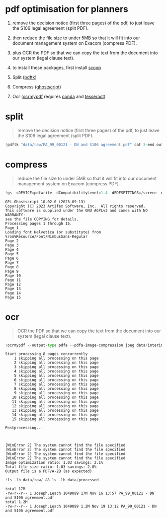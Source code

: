 # pdf optimisation for planners

1. remove the decision notice (first three pages) of the pdf, to just leave the S106 legal agreement (split PDF).
2. then reduce the file size to under 5MB so that it will fit into our document management system on Exacom (compress PDF). 
3. plus OCR the PDF so that we can copy the text from the document into our system (legal clause text).


0. to install these packages, first install [scoop](https://scoop.sh/)
1. Split ([pdftk](https://scoop.sh/#/apps?q=pdftk&id=1baf4b75f78a347f787b20f45816e894392675bc))
2. Compress ([ghostscript](https://scoop.sh/#/apps?q=ghostscript&id=b7c42fc707108f38755f0d1296307889a602edcf))
3. Ocr ([ocrmypdf](https://ocrmypdf.readthedocs.io/en/latest/) requires [conda](https://scoop.sh/#/apps?q=anaconda&id=39e2245fc94826061b94becb2290e1e8a186f196) and [tesseract](https://scoop.sh/#/apps?q=tesseract&id=689900d11e96be93908d2234b27e6e7a1f23baf6))

# split
> remove the decision notice (first three pages) of the pdf, to just leave the S106 legal agreement (split PDF).



```python
!pdftk "data/raw/PA_99_00121 - DN and S106 agreement.pdf" cat 3-end output "data/interim/split.pdf"
```

# compress
> reduce the file size to under 5MB so that it will fit into our document management system on Exacom (compress PDF). 



```python
!gs -sDEVICE=pdfwrite -dCompatibilityLevel=1.4 -dPDFSETTINGS=/screen -dNOPAUSE -dBATCH -dColorImageResolution=150 -sOutputFile=data/interim/compress.pdf data/interim/split.pdf
```

    GPL Ghostscript 10.02.0 (2023-09-13)
    Copyright (C) 2023 Artifex Software, Inc.  All rights reserved.
    This software is supplied under the GNU AGPLv3 and comes with NO WARRANTY:
    see the file COPYING for details.
    Processing pages 1 through 15.
    Page 1
    Loading font Helvetica (or substitute) from %rom%Resource/Font/NimbusSans-Regular
    Page 2
    Page 3
    Page 4
    Page 5
    Page 6
    Page 7
    Page 8
    Page 9
    Page 10
    Page 11
    Page 12
    Page 13
    Page 14
    Page 15
    

# ocr
> OCR the PDF so that we can copy the text from the document into our system (legal clause text).



```python
!ocrmypdf --output-type pdfa --pdfa-image-compression jpeg data/interim/compress.pdf "data/processed/PA_99_00121 - DN and S106 agreement.pdf" --skip-text

```

    
    Start processing 8 pages concurrently
        1 skipping all processing on this page
        2 skipping all processing on this page
        3 skipping all processing on this page
        4 skipping all processing on this page
        5 skipping all processing on this page
        6 skipping all processing on this page
        7 skipping all processing on this page
        8 skipping all processing on this page
        9 skipping all processing on this page
       10 skipping all processing on this page
       11 skipping all processing on this page
       12 skipping all processing on this page
       13 skipping all processing on this page
       14 skipping all processing on this page
       15 skipping all processing on this page
    
    Postprocessing...
    
    
    
    [WinError 2] The system cannot find the file specified
    [WinError 2] The system cannot find the file specified
    [WinError 2] The system cannot find the file specified
    [WinError 2] The system cannot find the file specified
    Image optimization ratio: 1.03 savings: 3.1%
    Total file size ratio: 1.03 savings: 2.8%
    Output file is a PDF/A-2B (as expected)
    


```python
!ls -lh data/raw/ && ls -lh data/processed
```

    total 17M
    -rw-r--r-- 1 Joseph.Leach 1049089 17M Nov 16 13:57 PA_99_00121 - DN and S106 agreement.pdf
    total 1.2M
    -rw-r--r-- 1 Joseph.Leach 1049089 1.2M Nov 19 13:12 PA_99_00121 - DN and S106 agreement.pdf
    
